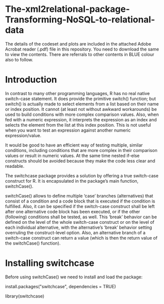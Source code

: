 # The-xml2relational-package-Transforming-NoSQL-to-relational-data

The details of the codeset and plots are included in the attached Adobe Acrobat reader (.pdf) file in this repository. 
You need to download the same to view the contents. There are referrals to other contents in BLUE colour also to follow.

Introduction
===============

In contrast to many other programming languages, R has no real native switch-case statement. It does provide the primitive switch() function; but switch() is actually made to select elements from a list based on their name or index position. It cannot (at least not without awkward workarounds) be used to build conditions with more complex comparison values. Also, when fed with a numeric expression, it interprets the expression as an index and selects the element from the list at this index position. This is not useful when you want to test an expression against another numeric expression/value.

It would be good to have an efficient way of testing multiple, similar conditions, including conditions that are more complex in their comparison values or result in numeric values. At the same time nested if-else constructs should be avoided because they make the code less clear and readable.

The switchcase package provides a solution by offering a true switch-case construct for R. It is encapsulated in the package’s main function, switchCase().

switchCase() allows to define multiple ‘case’ branches (alternatives) that consist of a condition and a code block that is executed if the condition is fulfilled. Also, it can be specified if the switch-case construct shall be left after one alternative code block has been executed, or if the other (following) conditions shall be tested, as well. This ‘break’ behavior can be defined on the level of the whole switch-case construct or on the level of each individual alternative, with the alternative’s ‘break’ behavior setting overruling the construct-level option. Also, an alternative branch of a switch-case construct can return a value (which is then the return value of the switchCase() function).

Installing switchcase
======================

Before using switchCase() we need to install and load the package:

install.packages("switchcase", dependencies = TRUE)

library(switchcase)

